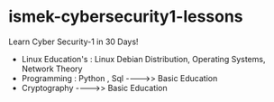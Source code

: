 # ismek-cybersecurity1-lessons
Learn Cyber Security-1 in 30 Days!

* Linux Education's : Linux Debian Distribution, Operating Systems, Network Theory
* Programming : Python , Sql ---->> Basic Education
* Cryptography ---->> Basic Education



